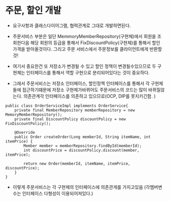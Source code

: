 # 주문, 할인 개발

- 요구사항과 클래스다이어그램, 협력관계로 그대로 개발하면된다.

- 주문서비스 부분은 일단 MemmoryMemberRepository(구현체)에서 회원을 조회한다음 해당 회원의 등급을 통해서 FixDiscountPolicy(구현체)를 통해서 할인 가격을 받아올것이다. 그리고 주문 서비스에서 주문정보를 클라이언트에게 반환할것!

- 여기서 중요한건 또 저장소가 변경될 수 있고 할인 정책이 변경될수있으므로 두 구현체는 인터페이스를 통해서 역할 구현으로 분리되어있다는 것이 중요하다.

- 그래서 주문서비스는 저장소 인터페이스, 할인정책 인터페이스를 통해서 각 구현체들에 접근하기떄문에 저장소 구현체가바뀌어도 주문서비스의 코드는 많이 바뀌질않는다. 의존관계각 인터페이스를 의존하고 있으므로(OCP, DIP를 못지키긴함. )

```
public class OrderServiceImpl implements OrderService{
    private final MemberRepository memberRepository = new MemoryMemberRepository();
    private final DiscountPolicy discountPolicy = new FixDiscountPolicy();

    @Override
    public Order createOrder(Long memberId, String itemName, int itemPrice) {
        Member member = memberRepository.findById(memberId);
        int discountPrice = discountPolicy.discount(member, itemPrice);

        return new Order(memberId, itemName, itemPrice, discountPrice);
    }
}

```

- 이렇게 주문서비스는 각 구현체의 인터페이스에 의존관게를 가지고있음 (각멤버변수는 인터페이스 다형성이 이용되어져있다.)
